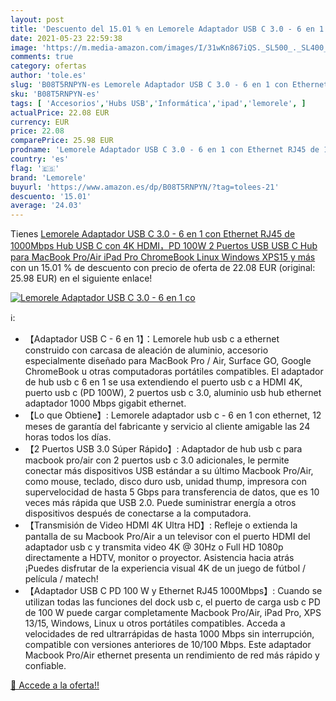 ```yaml
---
layout: post
title: 'Descuento del 15.01 % en Lemorele Adaptador USB C 3.0 - 6 en 1 co'
date: 2021-05-23 22:59:38
image: 'https://m.media-amazon.com/images/I/31wKn867iQS._SL500_._SL400_.jpg'
comments: true
category: ofertas
author: 'tole.es'
slug: 'B08T5RNPYN-es Lemorele Adaptador USB C 3.0 - 6 en 1 con Ethernet RJ45 de...'
sku: 'B08T5RNPYN-es'
tags: [ 'Accesorios','Hubs USB','Informática','ipad','lemorele', ]
actualPrice: 22.08 EUR
currency: EUR
price: 22.08
comparePrice: 25.98 EUR
prodname: 'Lemorele Adaptador USB C 3.0 - 6 en 1 con Ethernet RJ45 de 1000Mbps  Hub USB C con 4K HDMI，PD 100W  2 Puertos USB  USB C Hub para MacBook Pro/Air  iPad Pro  ChromeBook  Linux  Windows  XPS15 y más'
country: 'es'
flag: '🇪🇸'
brand: 'Lemorele'
buyurl: 'https://www.amazon.es/dp/B08T5RNPYN/?tag=tolees-21'
descuento: '15.01'
average: '24.03'
---
```


Tienes [Lemorele Adaptador USB C 3.0 - 6 en 1 con Ethernet RJ45 de 1000Mbps  Hub USB C con 4K HDMI，PD 100W  2 Puertos USB  USB C Hub para MacBook Pro/Air  iPad Pro  ChromeBook  Linux  Windows  XPS15 y más](https://www.amazon.es/dp/B08T5RNPYN/?tag=tolees-21) con un 15.01 % de descuento con precio de oferta de 22.08 EUR (original: 25.98 EUR) en el siguiente enlace!

[![Lemorele Adaptador USB C 3.0 - 6 en 1 co](https://m.media-amazon.com/images/I/31wKn867iQS._SL500_._SL400_.jpg)](https://www.amazon.es/dp/B08T5RNPYN/?tag=tolees-21)

ℹ️:

- 【Adaptador USB C - 6 en 1】：Lemorele hub usb c a ethernet construido con carcasa de aleación de aluminio, accesorio especialmente diseñado para MacBook Pro / Air, Surface GO, Google ChromeBook u otras computadoras portátiles compatibles. El adaptador de hub usb c 6 en 1 se usa extendiendo el puerto usb c a HDMI 4K, puerto usb c (PD 100W), 2 puertos usb c 3.0, aluminio usb hub ethernet adaptador 1000 Mbps gigabit ethernet.
- 【Lo que Obtiene】: Lemorele adaptador usb c - 6 en 1 con ethernet, 12 meses de garantía del fabricante y servicio al cliente amigable las 24 horas todos los días.
- 【2 Puertos USB 3.0 Súper Rápido】: Adaptador de hub usb c para macbook pro/air con 2 puertos usb c 3.0 adicionales, le permite conectar más dispositivos USB estándar a su último Macbook Pro/Air, como mouse, teclado, disco duro usb, unidad thump, impresora con supervelocidad de hasta 5 Gbps para transferencia de datos, que es 10 veces más rápida que USB 2.0. Puede suministrar energía a otros dispositivos después de conectarse a la computadora.
- 【Transmisión de Video HDMI 4K Ultra HD】: Refleje o extienda la pantalla de su Macbook Pro/Air a un televisor con el puerto HDMI del adaptador usb c y transmita video 4K @ 30Hz o Full HD 1080p directamente a HDTV, monitor o proyector. Asistencia hacia atrás ¡Puedes disfrutar de la experiencia visual 4K de un juego de fútbol / película / matech!
- 【Adaptador USB C PD 100 W y Ethernet RJ45 1000Mbps】: Cuando se utilizan todas las funciones del dock usb c, el puerto de carga usb c PD de 100 W puede cargar completamente Macbook Pro/Air, iPad Pro, XPS 13/15, Windows, Linux u otros portátiles compatibles. Acceda a velocidades de red ultrarrápidas de hasta 1000 Mbps sin interrupción, compatible con versiones anteriores de 10/100 Mbps. Este adaptador Macbook Pro/Air ethernet presenta un rendimiento de red más rápido y confiable.

[🛒 Accede a la oferta!!](https://www.amazon.es/dp/B08T5RNPYN/?tag=tolees-21)
